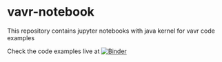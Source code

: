 # vavr-notebook
This repository contains jupyter notebooks with java kernel for vavr code examples

Check the code examples live at [![Binder](https://mybinder.org/badge_logo.svg)](https://mybinder.org/v2/gh/vavr-io/vavr-jupyter-notebooks/master)